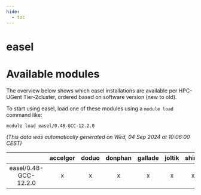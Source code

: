 ```yaml
---
hide:
  - toc
---
```


easel
=====

# Available modules


The overview below shows which easel installations are available per HPC-UGent Tier-2cluster, ordered based on software version (new to old).

To start using easel, load one of these modules using a `module load` command like:

```shell
module load easel/0.48-GCC-12.2.0
```

*(This data was automatically generated on Wed, 04 Sep 2024 at 10:06:00 CEST)*  

| |accelgor|doduo|donphan|gallade|joltik|shinx|skitty|
| :---: | :---: | :---: | :---: | :---: | :---: | :---: | :---: |
|easel/0.48-GCC-12.2.0|x|x|x|x|x|x|x|
